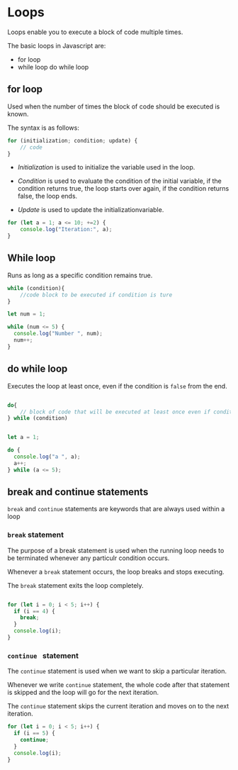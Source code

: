 # Loops

Loops enable you to execute a block of code multiple times.

The basic loops in  Javascript are:

- for loop
- while loop
do while loop


## for loop

Used when the number of times the block of code should be executed is known.

The syntax is as follows:

```js
for (initialization; condition; update) {
    // code
}
```
- _Initialization_ is used to initialize the variable used in the loop.

- _Condition_ is used to evaluate the condition of the initial variable, if the condition returns true, the loop starts over again, if the condition returns false, the loop ends.
- _Update_ is used to update the initializationvariable.

```js
for (let a = 1; a <= 10; +=2) {
    console.log("Iteration:", a);
}
```

## While loop

Runs as long as a specific condition remains true.

```js
while (condition){
    //code block to be executed if condition is ture
}
```


```js
let num = 1;

while (num <= 5) {
  console.log("Number ", num);
  num++;
}

```

## do while loop

Executes the loop at least once, even if the condition is `false` from the end.


```js

do{
    // block of code that will be executed at least once even if condition is false
} while (condition)

```

```js

let a = 1;

do {
  console.log("a ", a);
  a++;
} while (a <= 5);


```


## break and continue statements

`break` and `continue` statements are keywords that are always used within a loop


### `break` statement

The purpose of a break statement is used when the running loop needs to be terminated whenever any particulr condition occurs.

Whenever a `break` statement occurs, the loop breaks and stops executing.

The `break` statement exits the loop completely.


``` js

for (let i = 0; i < 5; i++) {
  if (i == 4) {
    break;
  }
  console.log(i);
}

```

### `continue ` statement

The `continue` statement is used when we want to skip a particular iteration.

Whenever we write `continue` statement, the whole code after that statement is skipped and the loop will go for the next iteration.

The `continue` statement skips the current iteration and moves on to the next iteration.


```js
for (let i = 0; i < 5; i++) {
  if (i == 5) {
    continue;
  }
  console.log(i);
}

```